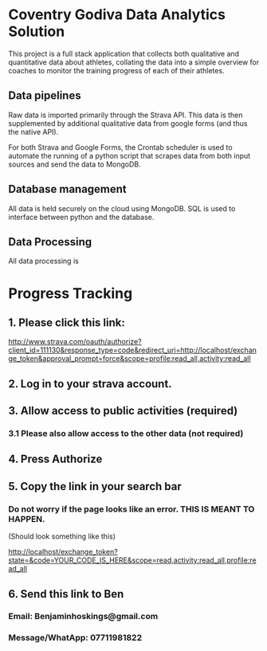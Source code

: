 # Coventry Godiva Data Analytics Solution

This project is a full stack application that collects both qualitative and quantitative data about athletes, collating the 
data into a simple overview for coaches to monitor the training progress of each of their athletes. 

## Data pipelines
Raw data is imported primarily through the Strava API. This data is then supplemented by additional qualitative data from 
google forms (and thus the native API).

For both Strava and Google Forms, the Crontab scheduler is used to automate the running of a python script that scrapes
data from both input sources and send the data to MongoDB. 

## Database management
All data is held securely on the cloud using MongoDB. SQL is used to interface between python and the database.

## Data Processing
All data processing is 

# Progress Tracking

## 1. Please click this link:

<http://www.strava.com/oauth/authorize?client_id=111130&response_type=code&redirect_uri=http://localhost/exchange_token&approval_prompt=force&scope=profile:read_all,activity:read_all>

## 2. Log in to your strava account. 

## 3. Allow access to public activities (required)

### 3.1 Please also allow access to the other data (not required)

## 4. Press Authorize

## 5. Copy the link in your search bar

### Do not worry if the page looks like an error. THIS IS MEANT TO HAPPEN. 

(Should look something like this)

<http://localhost/exchange_token?state=&code=YOUR_CODE_IS_HERE&scope=read,activity:read_all,profile:read_all>

## 6. Send this link to Ben

### Email: Benjaminhoskings\@gmail.com

### Message/WhatApp: 07711981822

